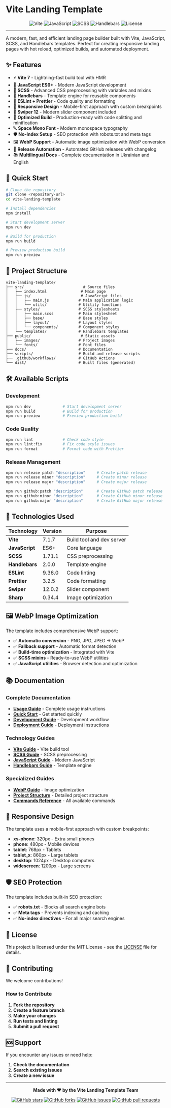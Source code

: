 # Vite Landing Template

<div align="center">
  <img src="https://img.shields.io/badge/Vite-646CFF?style=for-the-badge&logo=vite&logoColor=white" alt="Vite">
  <img src="https://img.shields.io/badge/JavaScript-F7DF1E?style=for-the-badge&logo=javascript&logoColor=black" alt="JavaScript">
  <img src="https://img.shields.io/badge/SCSS-CC6699?style=for-the-badge&logo=sass&logoColor=white" alt="SCSS">
  <img src="https://img.shields.io/badge/Handlebars-F0772B?style=for-the-badge&logo=handlebarsdotjs&logoColor=white" alt="Handlebars">
  <img src="https://img.shields.io/badge/License-MIT-green?style=for-the-badge" alt="License">
</div>

---

A modern, fast, and efficient landing page builder built with Vite, JavaScript, SCSS, and Handlebars templates. Perfect for creating responsive landing pages with hot reload, optimized builds, and automated deployment.

## ✨ Features

- ⚡ **Vite 7** - Lightning-fast build tool with HMR
- 📝 **JavaScript ES6+** - Modern JavaScript development
- 🎨 **SCSS** - Advanced CSS preprocessing with variables and mixins
- 📄 **Handlebars** - Template engine for reusable components
- 🔧 **ESLint + Prettier** - Code quality and formatting
- 📱 **Responsive Design** - Mobile-first approach with custom breakpoints
- 🎯 **Swiper 12** - Modern slider component included
- 🚀 **Optimized Build** - Production-ready with code splitting and minification
- 🔤 **Space Mono Font** - Modern monospace typography
- 🛡️ **No-Index Setup** - SEO protection with robots.txt and meta tags
- 🖼️ **WebP Support** - Automatic image optimization with WebP conversion
- 🔄 **Release Automation** - Automated GitHub releases with changelog
- 📚 **Multilingual Docs** - Complete documentation in Ukrainian and English

## 🚀 Quick Start

```bash
# Clone the repository
git clone <repository-url>
cd vite-landing-template

# Install dependencies
npm install

# Start development server
npm run dev

# Build for production
npm run build

# Preview production build
npm run preview
```

## 📁 Project Structure

```
vite-landing-template/
├── src/                          # Source files
│   ├── index.html               # Main page
│   ├── js/                      # JavaScript files
│   │   ├── main.js             # Main application logic
│   │   └── utils/              # Utility functions
│   ├── styles/                 # SCSS stylesheets
│   │   ├── main.scss           # Main stylesheet
│   │   ├── base/               # Base styles
│   │   ├── layout/             # Layout styles
│   │   └── components/         # Component styles
│   └── templates/              # Handlebars templates
├── public/                      # Static assets
│   ├── images/                 # Project images
│   └── fonts/                  # Font files
├── docs/                       # Documentation
├── scripts/                    # Build and release scripts
├── .github/workflows/          # GitHub Actions
└── dist/                       # Built files (generated)
```

## 🛠️ Available Scripts

### Development
```bash
npm run dev              # Start development server
npm run build            # Build for production
npm run preview          # Preview production build
```

### Code Quality
```bash
npm run lint             # Check code style
npm run lint:fix         # Fix code style issues
npm run format           # Format code with Prettier
```

### Release Management
```bash
npm run release patch "description"     # Create patch release
npm run release minor "description"     # Create minor release
npm run release major "description"     # Create major release

npm run github:patch "description"      # Create GitHub patch release
npm run github:minor "description"      # Create GitHub minor release
npm run github:major "description"      # Create GitHub major release
```

## 🎨 Technologies Used

| Technology | Version | Purpose |
|------------|---------|---------|
| **Vite** | 7.1.7 | Build tool and dev server |
| **JavaScript** | ES6+ | Core language |
| **SCSS** | 1.71.1 | CSS preprocessing |
| **Handlebars** | 2.0.0 | Template engine |
| **ESLint** | 9.36.0 | Code linting |
| **Prettier** | 3.2.5 | Code formatting |
| **Swiper** | 12.0.2 | Slider component |
| **Sharp** | 0.34.4 | Image optimization |

## 🖼️ WebP Image Optimization

The template includes comprehensive WebP support:

- ✅ **Automatic conversion** - PNG, JPG, JPEG → WebP
- ✅ **Fallback support** - Automatic format detection
- ✅ **Build-time optimization** - Integrated with Vite
- ✅ **SCSS mixins** - Ready-to-use WebP utilities
- ✅ **JavaScript utilities** - Browser detection and optimization

## 📚 Documentation

### Complete Documentation
- **[Usage Guide](docs/USAGE_GUIDE.md)** - Complete usage instructions
- **[Quick Start](docs/guides/QUICK_START.md)** - Get started quickly
- **[Development Guide](docs/guides/DEVELOPMENT.md)** - Development workflow
- **[Deployment Guide](docs/guides/DEPLOYMENT.md)** - Deployment instructions

### Technology Guides
- **[Vite Guide](docs/technologies/VITE.md)** - Vite build tool
- **[SCSS Guide](docs/technologies/SCSS.md)** - SCSS preprocessing
- **[JavaScript Guide](docs/technologies/JAVASCRIPT.md)** - Modern JavaScript
- **[Handlebars Guide](docs/technologies/HANDLEBARS.md)** - Template engine

### Specialized Guides
- **[WebP Guide](docs/WEBP_GUIDE.md)** - Image optimization
- **[Project Structure](docs/PROJECT_STRUCTURE_CENTRAL.md)** - Detailed project structure
- **[Commands Reference](docs/COMMANDS.md)** - All available commands

## 📱 Responsive Design

The template uses a mobile-first approach with custom breakpoints:

- **xs-phone**: 320px - Extra small phones
- **phone**: 480px - Mobile devices
- **tablet**: 768px - Tablets
- **tablet_x**: 860px - Large tablets
- **desktop**: 1024px - Desktop computers
- **widescreen**: 1200px - Large screens

## 🛡️ SEO Protection

The template includes built-in SEO protection:

- ✅ **robots.txt** - Blocks all search engine bots
- ✅ **Meta tags** - Prevents indexing and caching
- ✅ **No-index directives** - For all major search engines

## 📄 License

This project is licensed under the MIT License - see the [LICENSE](LICENSE) file for details.

## 🤝 Contributing

We welcome contributions!

### How to Contribute

1. **Fork the repository**
2. **Create a feature branch**
3. **Make your changes**
4. **Run tests and linting**
5. **Submit a pull request**

## 🆘 Support

If you encounter any issues or need help:

1. **Check the documentation**
2. **Search existing issues**
3. **Create a new issue**

---

<div align="center">
  <p><strong>Made with ❤️ by the Vite Landing Template Team</strong></p>
  
  [![GitHub stars](https://img.shields.io/github/stars/Boskolife/vite-landing-template?style=social)](https://github.com/Boskolife/vite-landing-template)
  [![GitHub forks](https://img.shields.io/github/forks/Boskolife/vite-landing-template?style=social)](https://github.com/Boskolife/vite-landing-template/fork)
  [![GitHub issues](https://img.shields.io/github/issues/Boskolife/vite-landing-template)](https://github.com/Boskolife/vite-landing-template/issues)
  [![GitHub pull requests](https://img.shields.io/github/issues-pr/Boskolife/vite-landing-template)](https://github.com/Boskolife/vite-landing-template/pulls)
</div>
